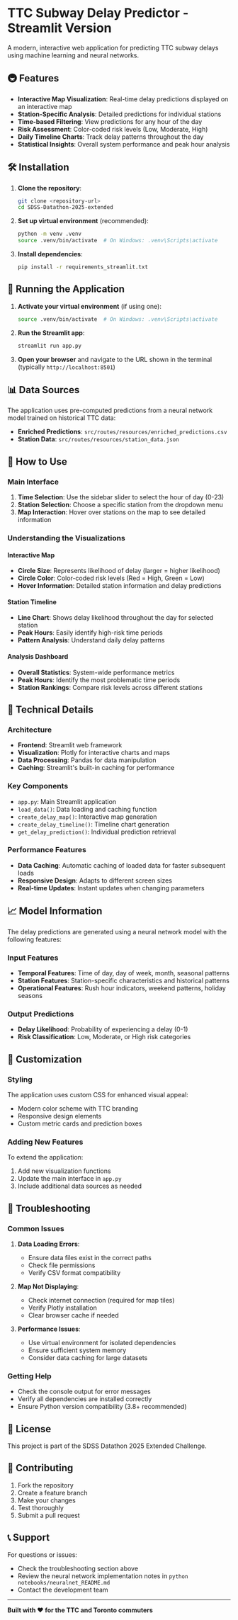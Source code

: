 # TTC Subway Delay Predictor - Streamlit Version

A modern, interactive web application for predicting TTC subway delays using machine learning and neural networks.

## 🚇 Features

- **Interactive Map Visualization**: Real-time delay predictions displayed on an interactive map
- **Station-Specific Analysis**: Detailed predictions for individual stations
- **Time-based Filtering**: View predictions for any hour of the day
- **Risk Assessment**: Color-coded risk levels (Low, Moderate, High)
- **Daily Timeline Charts**: Track delay patterns throughout the day
- **Statistical Insights**: Overall system performance and peak hour analysis

## 🛠️ Installation

1. **Clone the repository**:
   ```bash
   git clone <repository-url>
   cd SDSS-Datathon-2025-extended
   ```

2. **Set up virtual environment** (recommended):
   ```bash
   python -m venv .venv
   source .venv/bin/activate  # On Windows: .venv\Scripts\activate
   ```

3. **Install dependencies**:
   ```bash
   pip install -r requirements_streamlit.txt
   ```

## 🚀 Running the Application

1. **Activate your virtual environment** (if using one):
   ```bash
   source .venv/bin/activate  # On Windows: .venv\Scripts\activate
   ```

2. **Run the Streamlit app**:
   ```bash
   streamlit run app.py
   ```

3. **Open your browser** and navigate to the URL shown in the terminal (typically `http://localhost:8501`)

## 📊 Data Sources

The application uses pre-computed predictions from a neural network model trained on historical TTC data:

- **Enriched Predictions**: `src/routes/resources/enriched_predictions.csv`
- **Station Data**: `src/routes/resources/station_data.json`

## 🎯 How to Use

### Main Interface
1. **Time Selection**: Use the sidebar slider to select the hour of day (0-23)
2. **Station Selection**: Choose a specific station from the dropdown menu
3. **Map Interaction**: Hover over stations on the map to see detailed information

### Understanding the Visualizations

#### Interactive Map
- **Circle Size**: Represents likelihood of delay (larger = higher likelihood)
- **Circle Color**: Color-coded risk levels (Red = High, Green = Low)
- **Hover Information**: Detailed station information and delay predictions

#### Station Timeline
- **Line Chart**: Shows delay likelihood throughout the day for selected station
- **Peak Hours**: Easily identify high-risk time periods
- **Pattern Analysis**: Understand daily delay patterns

#### Analysis Dashboard
- **Overall Statistics**: System-wide performance metrics
- **Peak Hours**: Identify the most problematic time periods
- **Station Rankings**: Compare risk levels across different stations

## 🔧 Technical Details

### Architecture
- **Frontend**: Streamlit web framework
- **Visualization**: Plotly for interactive charts and maps
- **Data Processing**: Pandas for data manipulation
- **Caching**: Streamlit's built-in caching for performance

### Key Components
- `app.py`: Main Streamlit application
- `load_data()`: Data loading and caching function
- `create_delay_map()`: Interactive map generation
- `create_delay_timeline()`: Timeline chart generation
- `get_delay_prediction()`: Individual prediction retrieval

### Performance Features
- **Data Caching**: Automatic caching of loaded data for faster subsequent loads
- **Responsive Design**: Adapts to different screen sizes
- **Real-time Updates**: Instant updates when changing parameters

## 📈 Model Information

The delay predictions are generated using a neural network model with the following features:

### Input Features
- **Temporal Features**: Time of day, day of week, month, seasonal patterns
- **Station Features**: Station-specific characteristics and historical patterns
- **Operational Features**: Rush hour indicators, weekend patterns, holiday seasons

### Output Predictions
- **Delay Likelihood**: Probability of experiencing a delay (0-1)
- **Risk Classification**: Low, Moderate, or High risk categories

## 🎨 Customization

### Styling
The application uses custom CSS for enhanced visual appeal:
- Modern color scheme with TTC branding
- Responsive design elements
- Custom metric cards and prediction boxes

### Adding New Features
To extend the application:
1. Add new visualization functions
2. Update the main interface in `app.py`
3. Include additional data sources as needed

## 🐛 Troubleshooting

### Common Issues

1. **Data Loading Errors**:
   - Ensure data files exist in the correct paths
   - Check file permissions
   - Verify CSV format compatibility

2. **Map Not Displaying**:
   - Check internet connection (required for map tiles)
   - Verify Plotly installation
   - Clear browser cache if needed

3. **Performance Issues**:
   - Use virtual environment for isolated dependencies
   - Ensure sufficient system memory
   - Consider data caching for large datasets

### Getting Help
- Check the console output for error messages
- Verify all dependencies are installed correctly
- Ensure Python version compatibility (3.8+ recommended)

## 📝 License

This project is part of the SDSS Datathon 2025 Extended Challenge.

## 🤝 Contributing

1. Fork the repository
2. Create a feature branch
3. Make your changes
4. Test thoroughly
5. Submit a pull request

## 📞 Support

For questions or issues:
- Check the troubleshooting section above
- Review the neural network implementation notes in `python notebooks/neuralnet_README.md`
- Contact the development team

---

**Built with ❤️ for the TTC and Toronto commuters**
